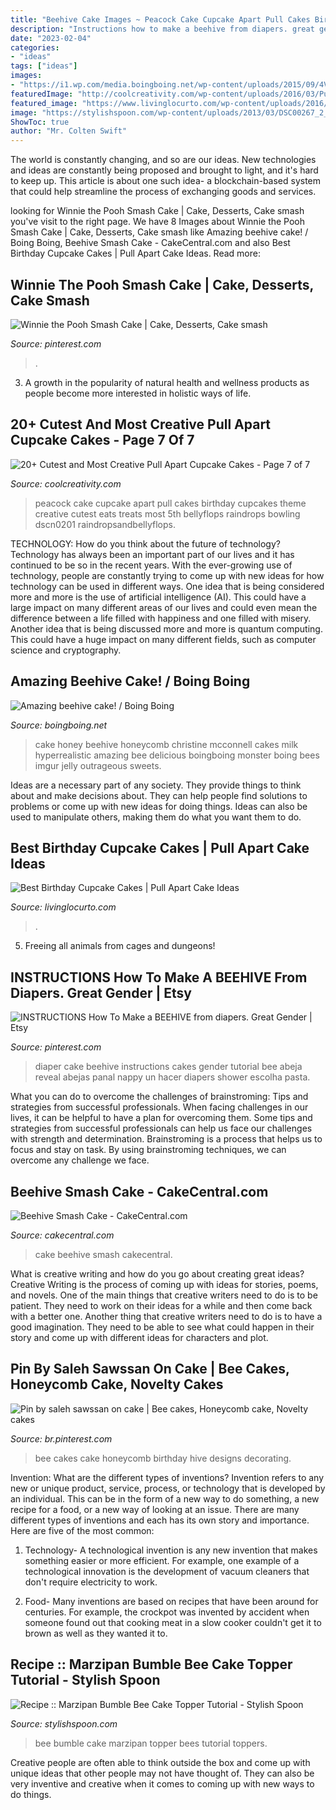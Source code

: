 ```yaml
---
title: "Beehive Cake Images ~ Peacock Cake Cupcake Apart Pull Cakes Birthday Cupcakes Theme Creative Cutest Eats Treats Most 5th Bellyflops Raindrops Bowling Dscn0201 Raindropsandbellyflops"
description: "Instructions how to make a beehive from diapers. great gender"
date: "2023-02-04"
categories:
- "ideas"
tags: ["ideas"]
images:
- "https://i1.wp.com/media.boingboing.net/wp-content/uploads/2015/09/4VAXhCa.jpg?fit=802%2C802&amp;ssl=1"
featuredImage: "http://coolcreativity.com/wp-content/uploads/2016/03/Pull-Apart-Peacock-Cupcake-Cake.jpg"
featured_image: "https://www.livinglocurto.com/wp-content/uploads/2016/05/Owl-Pull-Apart-Cupcakes-Cake-650x867.jpg"
image: "https://stylishspoon.com/wp-content/uploads/2013/03/DSC00267_2_21.jpg"
ShowToc: true
author: "Mr. Colten Swift"
---
```



The world is constantly changing, and so are our ideas. New technologies and ideas are constantly being proposed and brought to light, and it's hard to keep up. This article is about one such idea- a blockchain-based system that could help streamline the process of exchanging goods and services.

	

		
looking for Winnie the Pooh Smash Cake | Cake, Desserts, Cake smash you've visit to the right page. We have 8 Images about Winnie the Pooh Smash Cake | Cake, Desserts, Cake smash like Amazing beehive cake! / Boing Boing, Beehive Smash Cake - CakeCentral.com and also Best Birthday Cupcake Cakes | Pull Apart Cake Ideas. Read more:
		
    
## Winnie The Pooh Smash Cake | Cake, Desserts, Cake Smash

<img loading=lazy src="https://i.pinimg.com/736x/62/df/a2/62dfa2347eec9d4c76a05e82f8e207e5.jpg" onerror="this.onerror=null;this.src='https://tse4.mm.bing.net/th?id=OIP.AyXcdXjBV4vjMpvZCARGYwHaJQ&amp;pid=15.1';" alt="Winnie the Pooh Smash Cake | Cake, Desserts, Cake smash">

_Source: pinterest.com_

>. 

	

3. A growth in the popularity of natural health and wellness products as people become more interested in holistic ways of life. 

    
## 20+ Cutest And Most Creative Pull Apart Cupcake Cakes - Page 7 Of 7

<img loading=lazy src="http://coolcreativity.com/wp-content/uploads/2016/03/Pull-Apart-Peacock-Cupcake-Cake.jpg" onerror="this.onerror=null;this.src='https://tse2.mm.bing.net/th?id=OIP.7_eQweXOXcVonhlcq8NswQHaIU&amp;pid=15.1';" alt="20+ Cutest and Most Creative Pull Apart Cupcake Cakes - Page 7 of 7">

_Source: coolcreativity.com_

>peacock cake cupcake apart pull cakes birthday cupcakes theme creative cutest eats treats most 5th bellyflops raindrops bowling dscn0201 raindropsandbellyflops. 

	

TECHNOLOGY: How do you think about the future of technology?
Technology has always been an important part of our lives and it has continued to be so in the recent years. With the ever-growing use of technology, people are constantly trying to come up with new ideas for how technology can be used in different ways. One idea that is being considered more and more is the use of artificial intelligence (AI). This could have a large impact on many different areas of our lives and could even mean the difference between a life filled with happiness and one filled with misery. Another idea that is being discussed more and more is quantum computing. This could have a huge impact on many different fields, such as computer science and cryptography.

    
## Amazing Beehive Cake! / Boing Boing

<img loading=lazy src="https://i1.wp.com/media.boingboing.net/wp-content/uploads/2015/09/4VAXhCa.jpg?fit=802%2C802&amp;ssl=1" onerror="this.onerror=null;this.src='https://tse1.mm.bing.net/th?id=OIP.q8LLsQDpLuRzwAkEyibzZAHaHa&amp;pid=15.1';" alt="Amazing beehive cake! / Boing Boing">

_Source: boingboing.net_

>cake honey beehive honeycomb christine mcconnell cakes milk hyperrealistic amazing bee delicious boingboing monster boing bees imgur jelly outrageous sweets. 

	

Ideas are a necessary part of any society. They provide things to think about and make decisions about. They can help people find solutions to problems or come up with new ideas for doing things. Ideas can also be used to manipulate others, making them do what you want them to do.

    
## Best Birthday Cupcake Cakes | Pull Apart Cake Ideas

<img loading=lazy src="https://www.livinglocurto.com/wp-content/uploads/2016/05/Owl-Pull-Apart-Cupcakes-Cake-650x867.jpg" onerror="this.onerror=null;this.src='https://tse4.mm.bing.net/th?id=OIP.VjtYvCdqsjj-qYSkgwDG2gHaJ4&amp;pid=15.1';" alt="Best Birthday Cupcake Cakes | Pull Apart Cake Ideas">

_Source: livinglocurto.com_

>. 

	

5. Freeing all animals from cages and dungeons!

    
## INSTRUCTIONS How To Make A BEEHIVE From Diapers. Great Gender | Etsy

<img loading=lazy src="https://i.pinimg.com/736x/03/15/8d/03158da1f21338da7f7bb205b300974d--nappy-cake-diaper-cakes.jpg" onerror="this.onerror=null;this.src='https://tse4.mm.bing.net/th?id=OIP.s3kCu62L0qYRkLVqbpG8TQHaHV&amp;pid=15.1';" alt="INSTRUCTIONS How To Make a BEEHIVE from diapers. Great Gender | Etsy">

_Source: pinterest.com_

>diaper cake beehive instructions cakes gender tutorial bee abeja reveal abejas panal nappy un hacer diapers shower escolha pasta. 

	

What you can do to overcome the challenges of brainstroming: Tips and strategies from successful professionals.
When facing challenges in our lives, it can be helpful to have a plan for overcoming them. Some tips and strategies from successful professionals can help us face our challenges with strength and determination. Brainstroming is a process that helps us to focus and stay on task. By using brainstroming techniques, we can overcome any challenge we face.

    
## Beehive Smash Cake - CakeCentral.com

<img loading=lazy src="https://cdn001.cakecentral.com/gallery/2016/08/900_beehive-smash-cake-985509X00n1.jpeg" onerror="this.onerror=null;this.src='https://tse2.mm.bing.net/th?id=OIP.g_M6EStNCEFgwaoku46V7wHaE8&amp;pid=15.1';" alt="Beehive Smash Cake - CakeCentral.com">

_Source: cakecentral.com_

>cake beehive smash cakecentral. 

	

What is creative writing and how do you go about creating great ideas?
Creative Writing is the process of coming up with ideas for stories, poems, and novels. One of the main things that creative writers need to do is to be patient. They need to work on their ideas for a while and then come back with a better one. Another thing that creative writers need to do is to have a good imagination. They need to be able to see what could happen in their story and come up with different ideas for characters and plot.

    
## Pin By Saleh Sawssan On Cake | Bee Cakes, Honeycomb Cake, Novelty Cakes

<img loading=lazy src="https://i.pinimg.com/originals/5a/27/71/5a2771468300c680822c28e1b184fa09.png" onerror="this.onerror=null;this.src='https://tse3.mm.bing.net/th?id=OIP.IphfR2SGpM3KOu2aNYH-oAHaJ4&amp;pid=15.1';" alt="Pin by saleh sawssan on cake | Bee cakes, Honeycomb cake, Novelty cakes">

_Source: br.pinterest.com_

>bee cakes cake honeycomb birthday hive designs decorating. 

	

Invention: What are the different types of inventions?
Invention refers to any new or unique product, service, process, or technology that is developed by an individual. This can be in the form of a new way to do something, a new recipe for a food, or a new way of looking at an issue. There are many different types of inventions and each has its own story and importance. Here are five of the most common:
1. Technology- A technological invention is any new invention that makes something easier or more efficient. For example, one example of a technological innovation is the development of vacuum cleaners that don't require electricity to work.

2. Food- Many inventions are based on recipes that have been around for centuries. For example, the crockpot was invented by accident when someone found out that cooking meat in a slow cooker couldn't get it to brown as well as they wanted it to.

    
## Recipe :: Marzipan Bumble Bee Cake Topper Tutorial - Stylish Spoon

<img loading=lazy src="https://stylishspoon.com/wp-content/uploads/2013/03/DSC00267_2_21.jpg" onerror="this.onerror=null;this.src='https://tse1.mm.bing.net/th?id=OIP.5fFRn1PU2N572M3WuEL4lQHaHI&amp;pid=15.1';" alt="Recipe :: Marzipan Bumble Bee Cake Topper Tutorial - Stylish Spoon">

_Source: stylishspoon.com_

>bee bumble cake marzipan topper bees tutorial toppers. 

	

Creative people are often able to think outside the box and come up with unique ideas that other people may not have thought of. They can also be very inventive and creative when it comes to coming up with new ways to do things.

